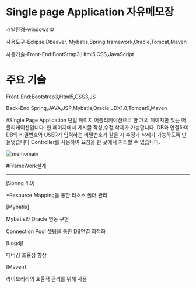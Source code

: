 # Single page Application 자유메모장
개발환경-windows10

사용도구-Eclipse,Dbeaver, Mybatis,Spring framework,Oracle,Tomcat,Maven

사용기술-Front-End:BootStrap3,Html5,CSS,JavaScript


# 주요 기술
Front-End:Bootstrap3,Html5,CSS3,JS

Back-End:Spring,JAVA,JSP,Mybatis,Oracle,JDK1.8,Tomcat9,Maven

#Single Page Application
단일 페이지 어플리케이션으로 한 개의 페이지만 있는 어플리케이션입니다.
한 페이지에서 게시글 작성,수정,삭제가 가능합니다.
DB와 연결하여 DB의 비밀번호와 USER가 입력하는 비밀번호가 같을 시 수정과 삭제가 가능하도록 만들엇습니다
Controller를 사용하여 요청을 한 곳에서 처리할 수 있습니다.


![memomain](https://user-images.githubusercontent.com/59599438/79729035-d8a7e100-8329-11ea-9661-20cea9271590.png)

#FrameWork설계
<hr>
[Spring 4.0]

*Resource Mapping을 통한 리소스 폴더 관리

[Mybatis]

Mybatis와 Oracle 연동 구현

Connection Pool 셋팅을 통한 DB연결 최적화


[Log4j]

디버깅 효율성 향상

[Maven]

라이브러리의 효율적 관리를 위해 사용
